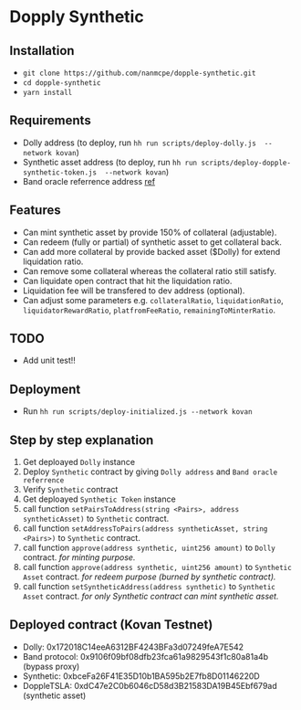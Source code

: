 # Dopply Synthetic

## Installation
- `git clone https://github.com/nanmcpe/dopple-synthetic.git`
- `cd dopple-synthetic`
- `yarn install`

## Requirements
- Dolly address (to deploy, run `hh run scripts/deploy-dolly.js  --network kovan`)
- Synthetic asset address (to deploy, run `hh run scripts/deploy-dopple-synthetic-token.js  --network kovan`)
- Band oracle referrence address [ref](https://docs.bandchain.org/band-standard-dataset/supported-blockchains.html)

## Features
- Can mint synthetic asset by provide 150% of collateral (adjustable).
- Can redeem (fully or partial) of synthetic asset to get collateral back.
- Can add more collateral by provide backed asset ($Dolly) for extend liquidation ratio.
- Can remove some collateral whereas the collateral ratio still satisfy.
- Can liquidate open contract that hit the liquidation ratio.
- Liquidation fee will be transfered to dev address (optional).
- Can adjust some parameters e.g. `collateralRatio`, `liquidationRatio`, `liquidatorRewardRatio`, `platfromFeeRatio`, `remainingToMinterRatio`.

## TODO
- Add unit test!!

## Deployment
- Run `hh run scripts/deploy-initialized.js --network kovan`

## Step by step explanation
1. Get deploayed `Dolly` instance 
2. Deploy `Synthetic` contract by giving `Dolly address` and `Band oracle referrence`
3. Verify `Synthetic` contract
4. Get deploayed `Synthetic Token` instance 
5. call function `setPairsToAddress(string <Pairs>, address syntheticAsset)` to `Synthetic` contract.
6. call function `setAddressToPairs(address syntheticAsset, string <Pairs>)` to `Synthetic` contract.
7. call function `approve(address synthetic, uint256 amount)` to `Dolly` contract. _for minting purpose._
8. call function `approve(address synthetic, uint256 amount)` to `Synthetic Asset` contract. _for redeem purpose (burned by synthetic contract)._
9. call function `setSyntheticAddress(address synthetic)` to `Synthetic Asset` contract. _for only Synthetic contract can mint synthetic asset._

## Deployed contract (Kovan Testnet)
- Dolly: 0x172018C14eeA6312BF4243BFa3d07249feA7E542
- Band protocol: 0x9106f09bf08dfb23fca61a9829543f1c80a81a4b (bypass proxy)
- Synthetic: 0xbceFa26F41E35D10b1BA595b2E7fb8D01146220D
- DoppleTSLA: 0xdC47e2C0b6046cD58d3B21583DA19B45Ebf679ad (synthetic asset)
